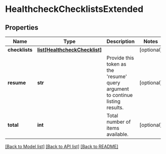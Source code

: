 # HealthcheckChecklistsExtended

## Properties
Name | Type | Description | Notes
------------ | ------------- | ------------- | -------------
**checklists** | [**list[HealthcheckChecklist]**](HealthcheckChecklist.md) |  | [optional] 
**resume** | **str** | Provide this token as the &#39;resume&#39; query argument to continue listing results. | [optional] 
**total** | **int** | Total number of items available. | [optional] 

[[Back to Model list]](../README.md#documentation-for-models) [[Back to API list]](../README.md#documentation-for-api-endpoints) [[Back to README]](../README.md)


